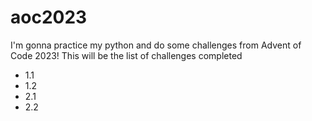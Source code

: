 # aoc2023

I'm gonna practice my python and do some challenges from Advent of Code 2023! This will be the list of challenges completed

- 1.1
- 1.2
- 2.1
- 2.2